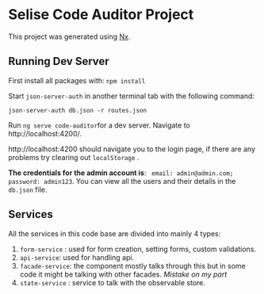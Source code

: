 # Selise Code Auditor Project

This project was generated using [Nx](https://nx.dev).

## Running Dev Server

First install all packages with: `npm install`

Start `json-server-auth` in another terminal tab with the following command: 

`json-server-auth db.json -r routes.json
`

Run `ng serve code-auditor`for a dev server. Navigate to http://localhost:4200/.

http://localhost:4200 should navigate you to the login page, if there are any problems try clearing out `localStorage` . 

**The credentials for the admin account is**: 
`
email: admin@admin.com; password: admin123`. You can view all the users and their details in the `db.json` file.

## Services 

All the services in this code base are divided into mainly 4 types:
1. `form-service` : used for form creation, setting forms, custom validations.
1. `api-service`: used for handling api.
1. `facade-service`: the component mostly talks through this but in some code it might be talking with other facades. *Mistake on my part*
1. `state-service` : service to talk with the observable store.


